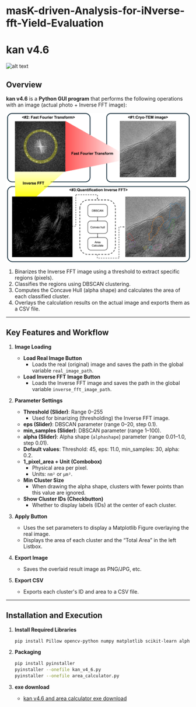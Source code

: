 # masK-driven-Analysis-for-iNverse-fft-Yield-Evaluation  

# kan v4.6  
![alt text](assets/kan_sample.png)
## Overview  
**kan v4.6** is a **Python GUI program** that performs the following operations with an image (actual photo + Inverse FFT image):  

![alt text](assets/Workflow.jpg)

1. Binarizes the Inverse FFT image using a threshold to extract specific regions (pixels).  
2. Classifies the regions using DBSCAN clustering.  
3. Computes the Concave Hull (alpha shape) and calculates the area of each classified cluster.  
4. Overlays the calculation results on the actual image and exports them as a CSV file.  

---

## Key Features and Workflow  
1. **Image Loading**  
   - **Load Real Image Button**  
     - Loads the real (original) image and saves the path in the global variable `real_image_path`.  
   - **Load Inverse FFT Image Button**  
     - Loads the Inverse FFT image and saves the path in the global variable `inverse_fft_image_path`.  

2. **Parameter Settings**  
   - **Threshold (Slider)**: Range 0–255  
     - Used for binarizing (thresholding) the Inverse FFT image.  
   - **eps (Slider)**: DBSCAN parameter (range 0–20, step 0.1).  
   - **min_samples (Slider)**: DBSCAN parameter (range 1–100).  
   - **alpha (Slider)**: Alpha shape (`alphashape`) parameter (range 0.01–1.0, step 0.01).  
   - **Default values**: Threshold: 45, eps: 11.0, min_samples: 30, alpha: 0.2.  
   - **1_pixel_area + Unit (Combobox)**  
     - Physical area per pixel.  
     - Units: `nm²` or `µm²`.  
   - **Min Cluster Size**  
     - When drawing the alpha shape, clusters with fewer points than this value are ignored.  
   - **Show Cluster IDs (Checkbutton)**  
     - Whether to display labels (IDs) at the center of each cluster.  

3. **Apply Button**  
   - Uses the set parameters to display a Matplotlib Figure overlaying the real image.  
   - Displays the area of each cluster and the “Total Area” in the left Listbox.  

4. **Export Image**  
   - Saves the overlaid result image as PNG/JPG, etc.  

5. **Export CSV**  
   - Exports each cluster's ID and area to a CSV file.  

---

## Installation and Execution  

1. **Install Required Libraries**  
   ```bash
   pip install Pillow opencv-python numpy matplotlib scikit-learn alphashape shapely
   ```

2. **Packaging**  
   ```bash
   pip install pyinstaller
   pyinstaller --onefile kan_v4_6.py
   pyinstaller --onefile area_calculator.py
   ```

3. **exe download**
   - [kan v4.6 and area calculator exe download](https://github.com/woojinb1/masK-driven-Analysis-for-iNverse-fft-yield-evaluation/releases/tag/v4.6)
